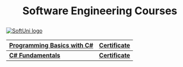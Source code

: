 # <p align="center"> Software Engineering Courses <p>
  
<a href="https://softuni.bg" rel="Courses"> ![SoftUni logo][logo] </a>

[logo]: http://innovationstarterbox.bg/wp-content/uploads/2016/05/Softuni_logo_trasparent.png "Logo Title Text 2"

<td>
  
|  <a href="https://softuni.bg/trainings/3038/programming-basics-with-c-sharp-july-2020" > Programming Basics with C# </a>      | <a href="https://softuni.bg/certificates/details/88258/3bb30352"> Certificate</a>                                                                    |
| ---------------- | --------------------------------------------------------------------------- |
| <a href="https://softuni.bg/trainings/3135/csharp-fundamentals-september-2020"> **C# Fundamentals** </a> | <a href="https://softuni.bg/certificates/details/93992/4eead54a"> **Certificate**</a> |

</td>
